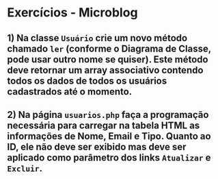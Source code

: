 # Exercícios - Microblog

## 1) Na classe `Usuário` crie um novo método chamado `ler` (conforme o Diagrama de Classe, pode usar outro nome se quiser). Este método deve retornar um array associativo contendo todos os dados de todos os usuários cadastrados até o momento.

## 2) Na página `usuarios.php` faça a programação necessária para carregar na tabela HTML as informações de Nome, Email e Tipo. Quanto ao ID, ele não deve ser exibido mas deve ser aplicado como parâmetro dos links `Atualizar` e `Excluir`.